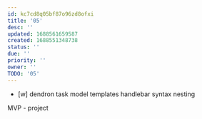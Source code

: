 ```yaml
---
id: kc7cd8q05bf87o96zd8ofxi
title: '05'
desc: ''
updated: 1688561659587
created: 1688551348738
status: ''
due: ''
priority: ''
owner: ''
TODO: '05'
---
```


- [w] dendron task model
templates
  handlebar syntax
  nesting

MVP - project
